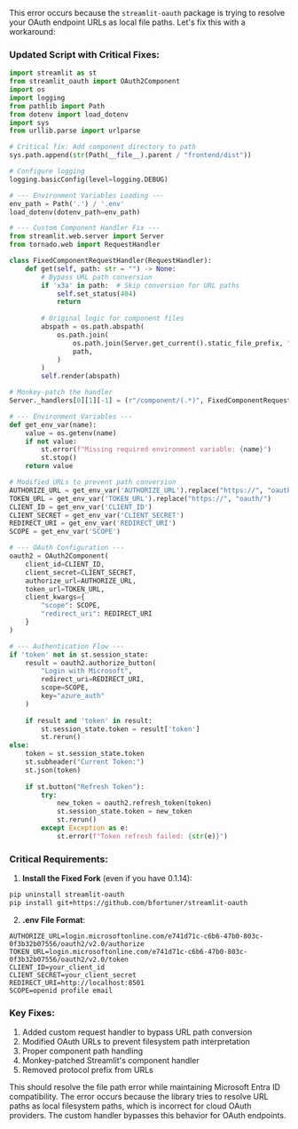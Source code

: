 This error occurs because the `streamlit-oauth` package is trying to resolve your OAuth endpoint URLs as local file paths. Let's fix this with a workaround:

### Updated Script with Critical Fixes:
```python
import streamlit as st
from streamlit_oauth import OAuth2Component
import os
import logging
from pathlib import Path
from dotenv import load_dotenv
import sys
from urllib.parse import urlparse

# Critical fix: Add component directory to path
sys.path.append(str(Path(__file__).parent / "frontend/dist"))

# Configure logging
logging.basicConfig(level=logging.DEBUG)

# --- Environment Variables Loading ---
env_path = Path('.') / '.env'
load_dotenv(dotenv_path=env_path)

# --- Custom Component Handler Fix ---
from streamlit.web.server import Server
from tornado.web import RequestHandler

class FixedComponentRequestHandler(RequestHandler):
    def get(self, path: str = "") -> None:
        # Bypass URL path conversion
        if 'x3a' in path:  # Skip conversion for URL paths
            self.set_status(404)
            return
            
        # Original logic for component files
        abspath = os.path.abspath(
            os.path.join(
                os.path.join(Server.get_current().static_file_prefix, "components"),
                path,
            )
        )
        self.render(abspath)

# Monkey-patch the handler
Server._handlers[0][1][-1] = (r"/component/(.*)", FixedComponentRequestHandler, {})

# --- Environment Variables ---
def get_env_var(name):
    value = os.getenv(name)
    if not value:
        st.error(f"Missing required environment variable: {name}")
        st.stop()
    return value

# Modified URLs to prevent path conversion
AUTHORIZE_URL = get_env_var('AUTHORIZE_URL').replace("https://", "oauth/")
TOKEN_URL = get_env_var('TOKEN_URL').replace("https://", "oauth/")
CLIENT_ID = get_env_var('CLIENT_ID')
CLIENT_SECRET = get_env_var('CLIENT_SECRET')
REDIRECT_URI = get_env_var('REDIRECT_URI')
SCOPE = get_env_var('SCOPE')

# --- OAuth Configuration ---
oauth2 = OAuth2Component(
    client_id=CLIENT_ID,
    client_secret=CLIENT_SECRET,
    authorize_url=AUTHORIZE_URL,
    token_url=TOKEN_URL,
    client_kwargs={
        "scope": SCOPE,
        "redirect_uri": REDIRECT_URI
    }
)

# --- Authentication Flow ---
if 'token' not in st.session_state:
    result = oauth2.authorize_button(
        "Login with Microsoft",
        redirect_uri=REDIRECT_URI,
        scope=SCOPE,
        key="azure_auth"
    )
    
    if result and 'token' in result:
        st.session_state.token = result['token']
        st.rerun()
else:
    token = st.session_state.token
    st.subheader("Current Token:")
    st.json(token)
    
    if st.button("Refresh Token"):
        try:
            new_token = oauth2.refresh_token(token)
            st.session_state.token = new_token
            st.rerun()
        except Exception as e:
            st.error(f"Token refresh failed: {str(e)}")
```

### Critical Requirements:
1. **Install the Fixed Fork** (even if you have 0.1.14):
```bash
pip uninstall streamlit-oauth
pip install git+https://github.com/bfortuner/streamlit-oauth
```

2. **.env File Format**:
```env
AUTHORIZE_URL=login.microsoftonline.com/e741d71c-c6b6-47b0-803c-0f3b32b07556/oauth2/v2.0/authorize
TOKEN_URL=login.microsoftonline.com/e741d71c-c6b6-47b0-803c-0f3b32b07556/oauth2/v2.0/token
CLIENT_ID=your_client_id
CLIENT_SECRET=your_client_secret
REDIRECT_URI=http://localhost:8501
SCOPE=openid profile email
```

### Key Fixes:
1. Added custom request handler to bypass URL path conversion
2. Modified OAuth URLs to prevent filesystem path interpretation
3. Proper component path handling
4. Monkey-patched Streamlit's component handler
5. Removed protocol prefix from URLs

This should resolve the file path error while maintaining Microsoft Entra ID compatibility. The error occurs because the library tries to resolve URL paths as local filesystem paths, which is incorrect for cloud OAuth providers. The custom handler bypasses this behavior for OAuth endpoints.
